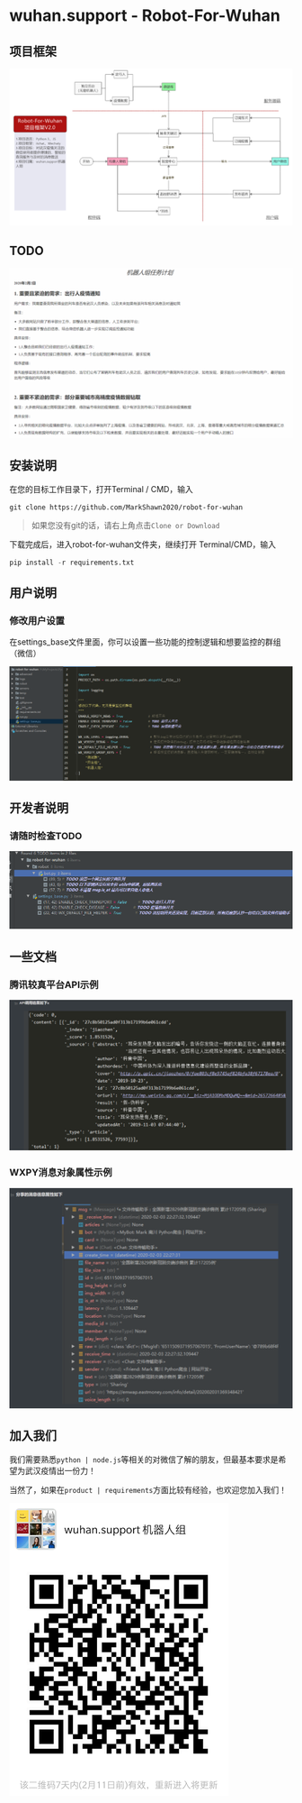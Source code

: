 # wuhan.support - Robot-For-Wuhan

## 项目框架

![image-20200204010126147](readme.assets/image-20200204010126147.png)

## TODO

![image-20200204011401109](readme.assets/image-20200204011401109.png)

## 安装说明

在您的目标工作目录下，打开Terminal / CMD，输入

```ba
git clone https://github.com/MarkShawn2020/robot-for-wuhan
```

> 如果您没有git的话，请右上角点击```Clone or Download```

下载完成后，进入robot-for-wuhan文件夹，继续打开 Terminal/CMD，输入

```python
pip install -r requirements.txt
```

## 用户说明

### 修改用户设置

在settings_base文件里面，你可以设置一些功能的控制逻辑和想要监控的群组（微信）

![image-20200204010225902](readme.assets/image-20200204010225902.png)

## 开发者说明

### 请随时检查TODO

![image-20200204010335949](readme.assets/image-20200204010335949.png)

## 一些文档

### 腾讯较真平台API示例

![image-20200204010433427](readme.assets/image-20200204010433427.png)

### WXPY消息对象属性示例

![image-20200204010450784](readme.assets/image-20200204010450784.png)

## 加入我们

我们需要熟悉```python | node.js```等相关的对微信了解的朋友，但最基本要求是希望为武汉疫情出一份力！

当然了，如果在```product | requirements```方面比较有经验，也欢迎您加入我们！

![image-20200204011125754](readme.assets/image-20200204011125754.png)